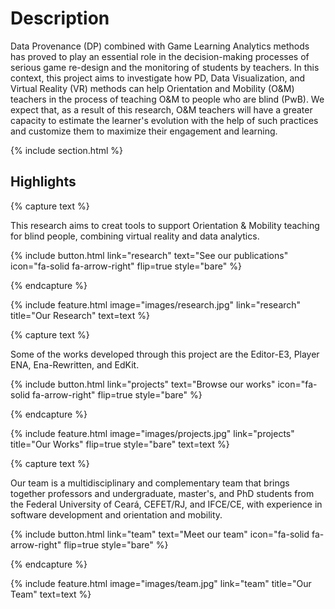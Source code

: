 ---
---

# Description

Data Provenance (DP) combined with Game Learning Analytics methods has proved to play an essential role in the decision-making 
processes of serious game re-design and the monitoring of students by teachers. In this context, this project aims to investigate how PD, 
Data Visualization, and Virtual Reality (VR) methods can help Orientation and Mobility (O&M) teachers in the process of teaching O&M to 
people who are blind (PwB). We expect that, as a result of this research, O&M teachers will have a greater capacity to estimate the 
learner's evolution with the help of such practices and customize them to maximize their engagement and learning.

{% include section.html %}

## Highlights

{% capture text %}

This research aims to creat tools to support Orientation & Mobility teaching for blind people, combining virtual reality and data analytics.

{%
  include button.html
  link="research"
  text="See our publications"
  icon="fa-solid fa-arrow-right"
  flip=true
  style="bare"
%}

{% endcapture %}

{%
  include feature.html
  image="images/research.jpg"
  link="research"
  title="Our Research"
  text=text
%}

{% capture text %}

Some of the works developed through this project are the Editor-E3, Player ENA, Ena-Rewritten, and EdKit.

{%
  include button.html
  link="projects"
  text="Browse our works"
  icon="fa-solid fa-arrow-right"
  flip=true
  style="bare"
%}

{% endcapture %}

{%
  include feature.html
  image="images/projects.jpg"
  link="projects"
  title="Our Works"
  flip=true
  style="bare"
  text=text
%}

{% capture text %}

Our team is a multidisciplinary and complementary team that brings together professors and undergraduate, master's, and PhD students from the Federal University of Ceará, CEFET/RJ, and IFCE/CE, with experience in software development and orientation and mobility.

{%
  include button.html
  link="team"
  text="Meet our team"
  icon="fa-solid fa-arrow-right"
  flip=true
  style="bare"
%}

{% endcapture %}

{%
  include feature.html
  image="images/team.jpg"
  link="team"
  title="Our Team"
  text=text
%}
